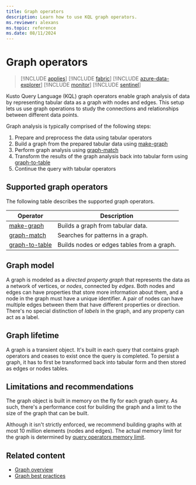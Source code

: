 ```yaml
---
title: Graph operators
description: Learn how to use KQL graph operators.
ms.reviewer: alexans
ms.topic: reference
ms.date: 08/11/2024
---
```

# Graph operators

> [!INCLUDE [applies](../includes/applies-to-version/applies.md)] [!INCLUDE [fabric](../includes/applies-to-version/fabric.md)] [!INCLUDE [azure-data-explorer](../includes/applies-to-version/azure-data-explorer.md)] [!INCLUDE [monitor](../includes/applies-to-version/monitor.md)] [!INCLUDE [sentinel](../includes/applies-to-version/sentinel.md)]

Kusto Query Language (KQL) graph operators enable graph analysis of data by representing tabular data as a graph with nodes and edges. This setup lets us use graph operations to study the connections and relationships between different data points.

Graph analysis is typically comprised of the following steps:

1. Prepare and preprocess the data using tabular operators
1. Build a graph from the prepared tabular data using [make-graph](make-graph-operator.md)
1. Perform graph analysis using [graph-match](graph-match-operator.md)
1. Transform the results of the graph analysis back into tabular form using [graph-to-table](graph-to-table-operator.md)
1. Continue the query with tabular operators

## Supported graph operators

The following table describes the supported graph operators.

| Operator | Description |
|--|--|
| [make-graph](make-graph-operator.md) | Builds a graph from tabular data. |
| [graph-match](graph-match-operator.md) | Searches for patterns in a graph. |
| [graph-to-table](graph-to-table-operator.md) | Builds nodes or edges tables from a graph. |

## Graph model

A graph is modeled as a *directed property graph* that represents the data as a network of vertices, or *nodes*, connected by *edges*. Both nodes and edges can have properties that store more information about them, and a node in the graph must have a unique identifier. A pair of nodes can have multiple edges between them that have different properties or direction. There's no special distinction of *labels* in the graph, and any property can act as a label.

## Graph lifetime

A graph is a transient object. It's built in each query that contains graph operators and ceases to exist once the query is completed. To persist a graph, it has to first be transformed back into tabular form and then stored as edges or nodes tables.

## Limitations and recommendations

The graph object is built in memory on the fly for each graph query. As such, there's a performance cost for building the graph and a limit to the size of the graph that can be built.

Although it isn't strictly enforced, we recommend building graphs with at most 10 million elements (nodes and edges). The actual memory limit for the graph is determined by [query operators memory limit](../concepts/query-limits.md#limit-on-memory-consumed-by-query-operators-e_runaway_query).

## Related content

* [Graph overview](graph-overview.md)
* [Graph best practices](graph-best-practices.md)
